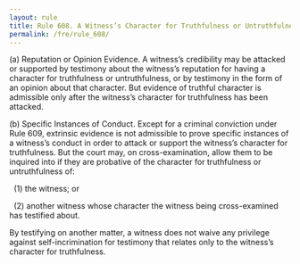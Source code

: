 ```yaml
---
layout: rule
title: Rule 608. A Witness’s Character for Truthfulness or Untruthfulness
permalink: /fre/rule_608/
---
```


(a) Reputation or Opinion Evidence. A witness’s credibility may be attacked or supported by testimony about the witness’s reputation for having a character for truthfulness or untruthfulness, or by testimony in the form of an opinion about that character. But evidence of truthful character is admissible only after the witness’s character for truthfulness has been attacked.


(b) Specific Instances of Conduct. Except for a criminal conviction under Rule 609, extrinsic evidence is not admissible to prove specific instances of a witness’s conduct in order to attack or support the witness’s character for truthfulness. But the court may, on cross-examination, allow them to be inquired into if they are probative of the character for truthfulness or untruthfulness of:


&nbsp;&nbsp;(1) the witness; or


&nbsp;&nbsp;(2) another witness whose character the witness being cross-examined has testified about.


By testifying on another matter, a witness does not waive any privilege against self-incrimination for testimony that relates only to the witness’s character for truthfulness.

